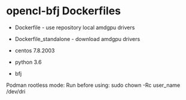 # opencl-bfj Dockerfiles

- Dockerfile - use repository local amdgpu drivers 
- Dockerfile_standalone - download amdgpu drivers 

- centos 7.8.2003
- python 3.6
- bfj

Podman rootless mode: 
Run before using:   sudo chown -Rc user_name /dev/dri
